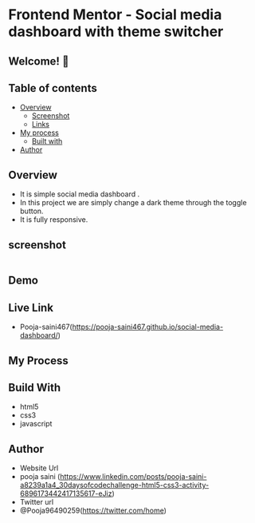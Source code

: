 # Frontend Mentor - Social media dashboard with theme switcher

## Welcome! 👋

## Table of contents

- [Overview](#overview)
  - [Screenshot](#screenshot)
  - [Links](#links)
- [My process](#my-process)
  - [Built with](#built-with)
- [Author](#author)

## Overview 
- It is simple social media dashboard .
- In this project we are simply change a dark theme through the toggle button.
- It is fully responsive.

## screenshot
<img src="">

## Demo
## Live Link
- Pooja-saini467(https://pooja-saini467.github.io/social-media-dashboard/)


## My Process
## Build With
- html5
- css3
- javascript

## Author
- Website Url
- pooja saini (https://www.linkedin.com/posts/pooja-saini-a8239a1a4_30daysofcodechallenge-html5-css3-activity-6896173442417135617-eJiz)
- Twitter url
- @Pooja96490259(https://twitter.com/home)
